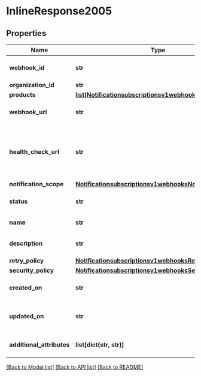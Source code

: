 # InlineResponse2005

## Properties
Name | Type | Description | Notes
------------ | ------------- | ------------- | -------------
**webhook_id** | **str** | Webhook Id. This is generated by the server. | [optional] 
**organization_id** | **str** | Organization ID. | [optional] 
**products** | [**list[Notificationsubscriptionsv1webhooksProducts]**](Notificationsubscriptionsv1webhooksProducts.md) |  | [optional] 
**webhook_url** | **str** | The client&#39;s endpoint (URL) to receive webhooks. | [optional] 
**health_check_url** | **str** | The client&#39;s health check endpoint (URL). This should be as close as possible to the actual webhookUrl. | [optional] 
**notification_scope** | [**Notificationsubscriptionsv1webhooksNotificationScope**](Notificationsubscriptionsv1webhooksNotificationScope.md) |  | [optional] 
**status** | **str** | Webhook status. | [optional] [default to 'INACTIVE']
**name** | **str** | Client friendly webhook name. | [optional] 
**description** | **str** | Client friendly webhook description. | [optional] 
**retry_policy** | [**Notificationsubscriptionsv1webhooksRetryPolicy**](Notificationsubscriptionsv1webhooksRetryPolicy.md) |  | [optional] 
**security_policy** | [**Notificationsubscriptionsv1webhooksSecurityPolicy**](Notificationsubscriptionsv1webhooksSecurityPolicy.md) |  | [optional] 
**created_on** | **str** | Date on which webhook was created/registered. | [optional] 
**updated_on** | **str** | Date on which webhook was most recently updated. | [optional] 
**additional_attributes** | **list[dict(str, str)]** | Additional, free form configuration data. | [optional] 

[[Back to Model list]](../README.md#documentation-for-models) [[Back to API list]](../README.md#documentation-for-api-endpoints) [[Back to README]](../README.md)


